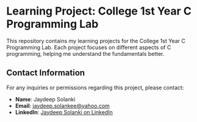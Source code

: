 
# Learning Project: College 1st Year C Programming Lab

This repository contains my learning projects for the College 1st Year C Programming Lab. Each project focuses on different aspects of C programming, helping me understand the fundamentals better.

## Contact Information

For any inquiries or permissions regarding this project, please contact:

- **Name**: Jaydeep Solanki
- **Email**: jaydeep.solankee@yahoo.com
- **LinkedIn**: [Jaydeep Solanki on LinkedIn](https://www.linkedin.com/in/jaydeep-solanki-79ab61253/)
